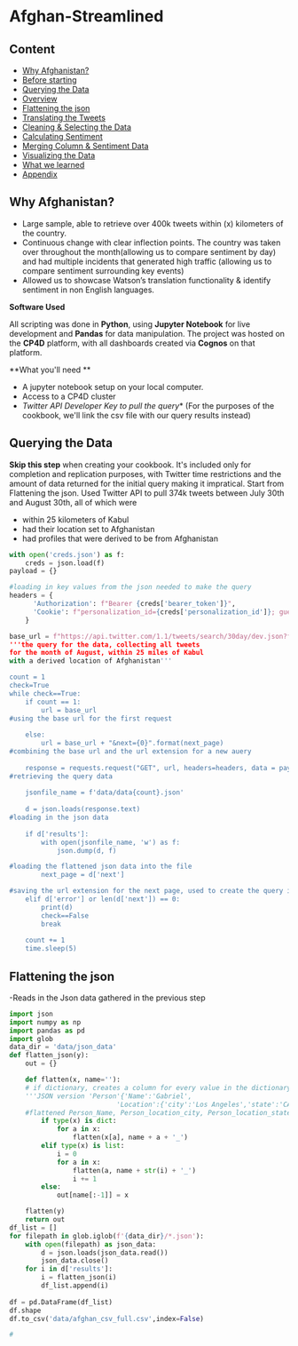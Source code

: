 # Afghan-Streamlined
## Content

- [Why Afghanistan?](https://github.com/gabriel1200/Afghanistan/blob/master/README.md#why-afghanistan)
- [Before starting](https://github.com/gabriel1200/Afghanistan/blob/master/README.md#before-starting)
- [Querying the Data](https://github.com/gabriel1200/Afghanistan/blob/master/README.md#querying-the-data)
- [Overview](https://github.com/gabriel1200/Afghanistan/blob/master/README.md#overview)
- [Flattening the json](https://github.com/gabriel1200/Afghan-Streamlined/blob/master/README.md#flattening-the-json)
- [Translating the Tweets](https://github.com/gabriel1200/Afghanistan/blob/master/README.md#translating-the-tweets)
- [Cleaning & Selecting the Data](https://github.com/gabriel1200/Afghanistan/blob/master/README.md#cleaning--selecting-the-data)
- [Calculating Sentiment](https://github.com/gabriel1200/Afghanistan/blob/master/README.md#calculating-sentiment)
- [Merging Column & Sentiment Data](https://github.com/gabriel1200/Afghanistan/blob/master/README.md#merging-column-data-and-sentiment-data)
- [Visualizing the Data](https://github.com/gabriel1200/Afghanistan/blob/master/README.md#visualizing-the-data)
- [What we learned](https://github.com/gabriel1200/Afghanistan/blob/master/README.md#what-we-learned)
- [Appendix](https://github.com/gabriel1200/Afghanistan/blob/master/README.md#what-we-learned)

## Why Afghanistan?
- Large sample, able to retrieve over 400k tweets within (x) kilometers of the country. 
- Continuous change with clear inflection points. The country was taken over throughout the month(allowing us to compare sentiment by day) and had multiple incidents that generated high traffic (allowing us to compare sentiment surrounding key events)
- Allowed us to showcase Watson’s translation functionality & identify sentiment in non English languages.

**Software Used**

All scripting was done in **Python**, using **Jupyter Notebook** for live development and **Pandas** for data manipulation. The project was hosted on the **CP4D** platform, with all dashboards created via **Cognos** on that platform.

**What you'll need **
 - A jupyter notebook setup on your local computer.
 -  Access to a CP4D cluster
 -  _Twitter API Developer Key to pull the query_* (For the purposes of the cookbook, we'll link the csv file with our query results instead)
## Querying the Data

**Skip this step** when creating your cookbook. It's included only for completion and replication purposes, with Twitter time restrictions and the amount of data returned for the initial query making it impratical. Start from Flattening the json.
Used Twitter API to pull 374k tweets between July 30th and August 30th, all of which were
-  within 25 kilometers of Kabul
-  had their location set to Afghanistan
-  had profiles that were derived to be from Afghanistan


```python
with open('creds.json') as f:
    creds = json.load(f)
payload = {}

#loading in key values from the json needed to make the query
headers = {
      'Authorization': f"Bearer {creds['bearer_token']}",
      'Cookie': f"personalization_id={creds['personalization_id']}; guest_id={creds['guest_id']}"
    }

base_url = f"https://api.twitter.com/1.1/tweets/search/30day/dev.json?fromDate=202109040000&toDate=202110040000&query=point_radius:[-82.3666 23.1136 25mi] -is:retweet -is:reply OR profile_country:AF -is:reply -is:retweet profile_locality:Afghanistan
'''the query for the data, collecting all tweets 
for the month of August, within 25 miles of Kabul 
with a derived location of Afghanistan'''

count = 1
check=True
while check==True:
    if count == 1:
        url = base_url
#using the base url for the first request
    
    else:
        url = base_url + "&next={0}".format(next_page)
#combining the base url and the url extension for a new auery   
    
    response = requests.request("GET", url, headers=headers, data = payload)
#retrieving the query data
    
    jsonfile_name = f'data/data{count}.json'
    
    d = json.loads(response.text)
#loading in the json data
    
    if d['results']:
        with open(jsonfile_name, 'w') as f:
            json.dump(d, f)

#loading the flattened json data into the file
        next_page = d['next']

#saving the url extension for the next page, used to create the query in the next iteration
    elif d['error'] or len(d['next']) == 0:
        print(d)
        check==False
        break
        
    count += 1
    time.sleep(5)
```

## Flattening the json
-Reads in the Json data gathered in the previous step

```python
import json
import numpy as np
import pandas as pd
import glob
data_dir = 'data/json_data'
def flatten_json(y):
    out = {}

    def flatten(x, name=''):
    # if dictionary, creates a column for every value in the dictionary.
    '''JSON version 'Person'{'Name':'Gabriel', 
                           'Location':{'city':'Los Angeles','state':'CA'} '''
    #flattened Person_Name, Person_location_city, Person_location_state
        if type(x) is dict:
            for a in x:
                flatten(x[a], name + a + '_')
        elif type(x) is list:
            i = 0
            for a in x:
                flatten(a, name + str(i) + '_')
                i += 1
        else:
            out[name[:-1]] = x

    flatten(y)
    return out
df_list = []
for filepath in glob.iglob(f'{data_dir}/*.json'):
    with open(filepath) as json_data:
        d = json.loads(json_data.read())
        json_data.close()
    for i in d['results']:
        i = flatten_json(i)
        df_list.append(i)
    
df = pd.DataFrame(df_list)
df.shape
df.to_csv('data/afghan_csv_full.csv',index=False)

#
```
